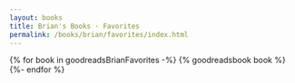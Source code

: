 ```yaml
---
layout: books
title: Brian's Books · Favorites
permalink: /books/brian/favorites/index.html
---
```


<div class="bookshelf">
{% for book in goodreadsBrianFavorites -%}
    {% goodreadsbook book %}
{%- endfor %}
</div>